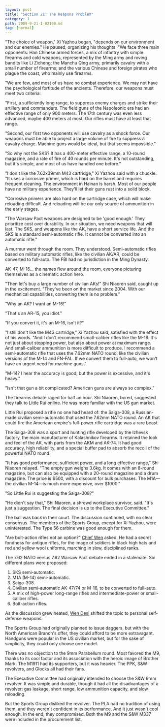 ```yaml
---
layout: post
title: "Section 21: The Weapons Problem"
category: 1
path: 2009-9-21-1-02100.md
tag: [normal]
---
```


"The choice of weapon," Xi Yazhou began, "depends on our environment and our enemies." He paused, organizing his thoughts. "We face three main opponents: Han Chinese armed forces, a mix of infantry with simple firearms and cold weapons, represented by the Ming army and roving bandits like Li Zicheng; the Manchu Qing army, primarily cavalry with a small number of firearms; and the various Chinese and foreign pirates who plague the coast, who mainly use firearms.

"We are few, and most of us have no combat experience. We may not have the psychological fortitude of the ancients. Therefore, our weapons must meet two criteria:

"First, a sufficiently long range, to suppress enemy charges and strike their artillery and commanders. The field guns of the Napoleonic era had an effective range of only 900 meters. The 17th century was even less advanced, maybe 400 meters at most. Our rifles must have at least that range.

"Second, our first two opponents will use cavalry as a shock force. Our weapons must be able to project a large volume of fire to suppress a cavalry charge. Machine guns would be ideal, but that seems impossible."

"So why not the SKS? It has a 400-meter effective range, a 10-round magazine, and a rate of fire of 40 rounds per minute. It's not outstanding, but it's simple, and most of us have handled one before."

"I don't like the 7.62x39mm M43 cartridge," Xi Yazhou said with a chuckle. "It uses a corrosive primer, which is hard on the barrel and requires frequent cleaning. The environment in Hainan is harsh. Most of our people have no military experience. They'll let their guns rust into a solid block.

"Corrosive primers are also hard on the cartridge case, which will make reloading difficult. And reloading will be our only source of ammunition in the early stages.

"The Warsaw Pact weapons are designed to be 'good enough.' They prioritize cost over durability. In our situation, we need weapons that will last. The SKS, and weapons like the AK, have a short service life. And the SKS is a standard semi-automatic rifle. It cannot be converted into an automatic rifle."

A murmur went through the room. They understood. Semi-automatic rifles based on military automatic rifles, like the civilian AK/AR, could be converted to full-auto. The FBI had no jurisdiction in the Ming Dynasty.

AK-47, M-16... the names flew around the room, everyone picturing themselves as a cinematic action hero.

"Then let's buy a large number of civilian AKs!" Shi Niaoren said, caught up in the excitement. "They've been on the market since 2004. With our mechanical capabilities, converting them is no problem."

"Why an AK? I want an M-16!"

"That's an AR-15, you idiot."

"If you convert it, it's an M-16, isn't it?"

"I still don't like the M43 cartridge," Xi Yazhou said, satisfied with the effect of his words. "And I don't recommend small-caliber rifles like the M-16. It's not just about stopping power, but also about power at maximum range. And small-caliber ammunition is more difficult to produce. I recommend a semi-automatic rifle that uses the 7.62mm NATO round, like the civilian versions of the M-14 and FN-FAL. If we convert them to full-auto, we won't have an urgent need for machine guns."

"M-14? I hear the accuracy is good, but the power is excessive, and it's heavy."

"Isn't that gun a bit complicated? American guns are always so complex."

The firearms debate raged for half an hour. Shi Niaoren, bored, suggested they talk to Little Rui online. He was more familiar with the US gun market.

Little Rui proposed a rifle no one had heard of: the Saiga-308, a Russian-made civilian semi-automatic that used the 7.62mm NATO round. An AK that could fire the American empire's full-power rifle cartridge was a rare beast.

The Saiga-308 was a sport and hunting rifle developed by the Izhevsk factory, the main manufacturer of Kalashnikov firearms. It retained the look and feel of the AK, with parts from the AKM and AK-74. It had good accuracy, high reliability, and a special buffer pad to absorb the recoil of the powerful NATO round.

"It has good performance, sufficient power, and a long effective range," Shi Niaoren relayed. "The empty gun weighs 3.6kg. It comes with an 8-round magazine, but can also be equipped with a 20-round magazine and a drum magazine. The price is $500, with a discount for bulk purchases. The M1A—the civilian M-14—is much more expensive, over $1000."

"So Little Rui is suggesting the Saiga-308?"

"He didn't say that," Shi Niaoren, a shrewd workplace survivor, said. "It's just a suggestion. The final decision is up to the Executive Committee."

The ball was back in their court. The discussion continued, with no clear consensus. The members of the Sports Group, except for Xi Yazhou, were uninterested. The Type 56 carbine was good enough for them.

"Are bolt-action rifles not an option?" [Chief Wen][y002] asked. He had a secret fondness for antique rifles, for the image of soldiers in black high hats and red and yellow wool uniforms, marching in slow, disciplined ranks.

The 7.62 NATO versus 7.62 Warsaw Pact debate ended in a stalemate. Six different plans were proposed:

1.  SKS semi-automatic.
2.  M1A (M-14) semi-automatic.
3.  Saiga-308.
4.  Civilian semi-automatic AK-47/74 or M-16, to be converted to full-auto.
5.  A mix of high-power long-range rifles and intermediate-power or small-caliber rifles.
6.  Bolt-action rifles.

As the discussion grew heated, [Wen Desi][y002] shifted the topic to personal self-defense weapons.

The Sports Group had originally planned to issue daggers, but with the North American Branch's offer, they could afford to be more extravagant. Handguns were popular in the US civilian market, but for the sake of simplicity, they could only choose one model.

There was no objection to the 9mm Parabellum round. Most favored the M9, thanks to its cool factor and its association with the heroic image of Brother Mark. The M1911 had its supporters, but it was heavier. The PPK, S&W revolvers, and Glocks all had their fans.

The Executive Committee had originally intended to choose the S&W 9mm revolver. It was simple and durable, though it had all the disadvantages of a revolver: gas leakage, short range, low ammunition capacity, and slow reloading.

But the Sports Group disliked the revolver. The PLA had no tradition of using them, and they weren't confident in its performance. And it just wasn't cool enough. In the end, they compromised. Both the M9 and the S&W M337 were included in the procurement list.

[y002]: /characters/y002 "Wen Desi"